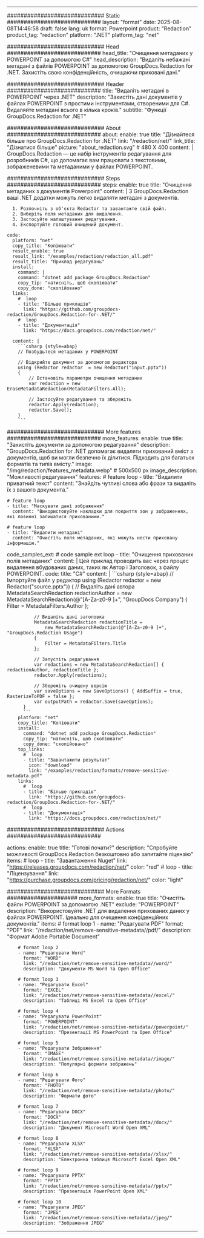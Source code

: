 
---
############################# Static ############################
layout: "format"
date:  2025-08-08T14:46:58
draft: false
lang: uk
format: Powerpoint
product: "Redaction"
product_tag: "redaction"
platform: ".NET"
platform_tag: "net"

############################# Head ############################
head_title: "Очищення метаданих у POWERPOINT за допомогою C#"
head_description: "Видаліть небажані метадані з файлів POWERPOINT за допомогою GroupDocs.Redaction for .NET. Захистіть свою конфіденційність, очищаючи приховані дані."

############################# Header ############################
title: "Видаліть метадані в POWERPOINT через .NET" 
description: "Захистіть дані документів у файлах POWERPOINT з простими інструментами, створеними для C#. Видаляйте метадані всього в кілька кроків."
subtitle: "Функції GroupDocs.Redaction for .NET" 

############################# About ############################
about:
    enable: true
    title: "Дізнайтеся більше про GroupDocs.Redaction for .NET"
    link: "/redaction/net/"
    link_title: "Дізнатися більше"
    picture: "about_redaction.svg" # 480 X 400
    content: |
       GroupDocs.Redaction — це набір інструментів редагування для розробників C#, що допомагає вам працювати з текстовими, зображеневими та метаданими у файлах POWERPOINT.

############################# Steps ############################
steps:
    enable: true
    title: "Очищення метаданих з документів Powerpoint"
    content: |
      З GroupDocs.Redaction ваші .NET додатки можуть легко видаляти метадані з документів.
      
      1. Розпочніть з об'єкта Redactor та завантажте свій файл.
      2. Виберіть поля метаданих для видалення.
      3. Застосуйте налаштування редагування.
      4. Експортуйте готовий очищений документ.
   
    code:
      platform: "net"
      copy_title: "Копіювати"
      result_enable: true
      result_link: "/examples/redaction/redaction_all.pdf"
      result_title: "Приклад редагувань"
      install:
        command: |
        command: "dotnet add package GroupDocs.Redaction"
        copy_tip: "натисніть, щоб скопіювати"
        copy_done: "скопійовано"
      links:
        #  loop
        - title: "Більше прикладів"
          link: "https://github.com/groupdocs-redaction/GroupDocs.Redaction-for-.NET/"
        #  loop
        - title: "Документація"
          link: "https://docs.groupdocs.com/redaction/net/"
          
      content: |
        ```csharp {style=abap}
        // Позбудьтеся метаданих у POWERPOINT

        // Відкрийте документ за допомогою редактора
        using (Redactor redactor  = new Redactor("input.pptx"))
        {
            // Встановіть параметри очищення метаданих
            var redaction = new EraseMetadataRedaction(MetadataFilters.All);
            
            // Застосуйте редагування та збережіть
            redactor.Apply(redaction);
            redactor.Save();
        }
        ```            


############################# More features ############################
more_features:
  enable: true
  title: "Захистіть документи за допомогою редагування"
  description: "GroupDocs.Redaction for .NET допомагає видаляти прихований вміст з документів, щоб ви могли безпечно їх ділитися. Підходить для багатьох форматів та типів вмісту."
  image: "/img/redaction/features_metadata.webp" # 500x500 px
  image_description: "Можливості редагування"
  features:
    # feature loop
    - title: "Видалити приватний текст"
      content: "Знайдіть чутливі слова або фрази та видаліть їх з вашого документа."

    # feature loop
    - title: "Маскувати дані зображення"
      content: "Використовуйте накладки для покриття зон у зображеннях, які повинні залишатися прихованими."

    # feature loop
    - title: "Видалити метадані"
      content: "Очистіть поля метаданих, які можуть нести приховану інформацію."
      
  code_samples_ext:
    # code sample ext loop
    - title: "Очищення прихованих полів метаданих"
      content: |
        Цей приклад проводить вас через процес видалення вбудованих даних, таких як Автор і Заголовок, з файлу POWERPOINT.
      code:
        title: "C#"
        content: |
          ```csharp {style=abap}
          //  Імпортуйте файл у редактор
          using (Redactor redactor  = new Redactor("source.pptx"))
          {
              // Видаліть дані автора
              MetadataSearchRedaction redactionAuthor = 
                  new MetadataSearchRedaction(@"[A-Za-z0-9 ]+", "GroupDocs Company")
              {
                  Filter = MetadataFilters.Author
              };

              // Видаліть дані заголовка
              MetadataSearchRedaction redactionTitle = 
                  new MetadataSearchRedaction(@"[A-Za-z0-9 ]+", "GroupDocs.Redaction Usage")
              {
                  Filter = MetadataFilters.Title
              };

              // Запустіть редагування
              var redactions = new MetadataSearchRedaction[] { redactionAuthor, redactionTitle };
              redactor.Apply(redactions);

              // Збережіть очищену версію
              var saveOptions = new SaveOptions() { AddSuffix = true, RasterizeToPDF = false };
              var outputPath = redactor.Save(saveOptions);
          }
          ```
        platform: "net"
        copy_title: "Копіювати"
        install:
          command: "dotnet add package GroupDocs.Redaction"
          copy_tip: "натисніть, щоб скопіювати"
          copy_done: "скопійовано"
        top_links:
          #  loop
          - title: "Завантажити результат"
            icon: "download"
            link: "/examples/redaction/formats/remove-sensitive-metadata.pdf"
        links:
          #  loop
          - title: "Більше прикладів"
            link: "https://github.com/groupdocs-redaction/GroupDocs.Redaction-for-.NET/"
          #  loop
          - title: "Документація"
            link: "https://docs.groupdocs.com/redaction/net/"


############################# Actions ############################

actions:
  enable: true
  title: "Готові почати?"
  description: "Спробуйте можливості GroupDocs.Redaction безкоштовно або запитайте ліцензію"
  items:
    #  loop
    - title: "Завантаження Nuget"
      link: "https://releases.groupdocs.com/redaction/net/"
      color: "red"
        #  loop
    - title: "Ліцензування"
      link: "https://purchase.groupdocs.com/pricing/redaction/net/"
      color: "light"


############################# More Formats #####################
more_formats:
    enable: true
    title: "Очистіть файли POWERPOINT за допомогою .NET"
    exclude: "POWERPOINT"
    description: "Використовуйте .NET для видалення прихованих даних у файлах POWERPOINT. Ідеально для очищення конфіденційних документів."
    items: 
        # format loop 1
        - name: "Редагувати PDF"
          format: "PDF"
          link: "/redaction/net/remove-sensitive-metadata//pdf/"
          description: "Формат Adobe Portable Document"

        # format loop 2
        - name: "Редагувати Word"
          format: "WORD"
          link: "/redaction/net/remove-sensitive-metadata//word/"
          description: "Документи MS Word та Open Office"
          
        # format loop 3
        - name: "Редагувати Excel"
          format: "EXCEL"
          link: "/redaction/net/remove-sensitive-metadata//excel/"
          description: "Таблиці MS Excel та Open Office"

        # format loop 4
        - name: "Редагувати PowerPoint"
          format: "POWERPOINT"
          link: "/redaction/net/remove-sensitive-metadata//powerpoint/"
          description: "Презентації MS PowerPoint та Open Office"

        # format loop 5
        - name: "Редагувати Зображення"
          format: "IMAGE"
          link: "/redaction/net/remove-sensitive-metadata//image/"
          description: "Популярні формати зображень"

        # format loop 6
        - name: "Редагувати Фото"
          format: "PHOTO"
          link: "/redaction/net/remove-sensitive-metadata//photo/"
          description: "Формати фото"

        # format loop 7
        - name: "Редагувати DOCX"
          format: "DOCX"
          link: "/redaction/net/remove-sensitive-metadata//docx/"
          description: "Документ Microsoft Word Open XML"
          
        # format loop 8
        - name: "Редагувати XLSX"
          format: "XLSX"
          link: "/redaction/net/remove-sensitive-metadata//xlsx/"
          description: "Електронна таблиця Microsoft Excel Open XML"
          
        # format loop 9
        - name: "Редагувати PPTX"
          format: "PPTX"
          link: "/redaction/net/remove-sensitive-metadata//pptx/"
          description: "Презентація PowerPoint Open XML"

        # format loop 10
        - name: "Редагувати JPEG"
          format: "JPEG"
          link: "/redaction/net/remove-sensitive-metadata//jpeg/"
          description: "Зображення JPEG"


---